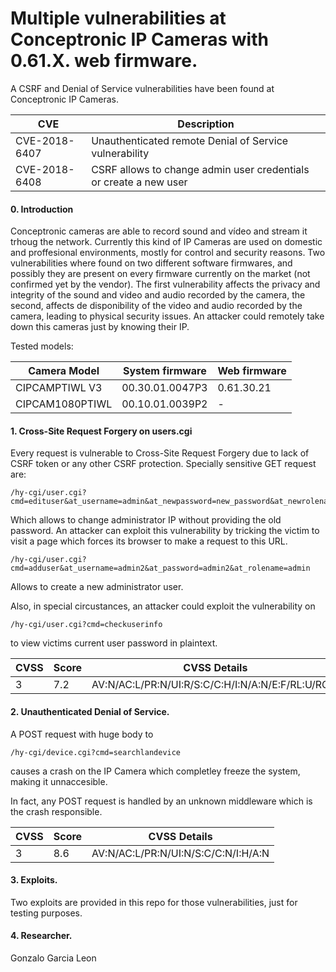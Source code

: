 # Multiple vulnerabilities at Conceptronic IP Cameras with 0.61.X. web firmware.
A CSRF and Denial of Service vulnerabilities have been found at Conceptronic IP Cameras.

| CVE |Description|
| -------------|-------------|
|CVE-2018-6407|Unauthenticated remote Denial of Service vulnerability|
|CVE-2018-6408|CSRF allows to change admin user credentials or create a new user|

#### 0. Introduction

Conceptronic cameras are able to record sound and vídeo and stream it trhoug the network. Currently this kind of IP Cameras are used on domestic and proffesional environments, mostly for control and security reasons. Two vulnerabilities where found on two different software firmwares, and possibly they are present on every firmware currently on the market (not confirmed yet by the vendor). The first vulnerability affects the privacy and integrity of the sound and video and audio recorded by the camera, the second, affects de disponibility of the video and audio recorded by the camera, leading to physical security issues. An attacker could remotely take down this cameras just by knowing their IP.

Tested models:

| Camera Model| System firmware|Web firmware|
| -------------|-------------| -------------|
| CIPCAMPTIWL V3|00.30.01.0047P3|0.61.30.21|
|CIPCAM1080PTIWL|00.10.01.0039P2|-|


#### 1. Cross-Site Request Forgery on users.cgi
Every request is vulnerable to Cross-Site Request Forgery due to lack of CSRF token or any other CSRF protection. Specially sensitive GET request are:
``` 
/hy-cgi/user.cgi?cmd=edituser&at_username=admin&at_newpassword=new_password&at_newrolename=admin&at_userid=10001
``` 
Which allows to change administrator IP without providing the old password. An attacker can exploit this vulnerability by tricking the victim to visit a page which forces its browser to make a request to this URL.

```
/hy-cgi/user.cgi?cmd=adduser&at_username=admin2&at_password=admin2&at_rolename=admin
```

Allows to create a new administrator user.

Also, in special circustances, an attacker could exploit the vulnerability on 
```
/hy-cgi/user.cgi?cmd=checkuserinfo
```
to view victims current user password in plaintext.

| CVSS | Score | CVSS Details |
| -------------|-------------| -------------|
| 3|7.2|AV:N/AC:L/PR:N/UI:R/S:C/C:H/I:N/A:N/E:F/RL:U/RC:C|



#### 2. Unauthenticated Denial of Service.
A POST request with huge body to
```
/hy-cgi/device.cgi?cmd=searchlandevice
```
causes a crash on the IP Camera which completley freeze the system, making it unnaccesible.

In fact, any POST request is handled by an unknown middleware which is the crash responsible.


| CVSS | Score | CVSS Details |
| -------------|-------------| -------------|
| 3|8.6|AV:N/AC:L/PR:N/UI:N/S:C/C:N/I:H/A:N|

#### 3. Exploits.
Two exploits are provided in this repo for those vulnerabilities, just for testing purposes.

#### 4. Researcher.
Gonzalo Garcia Leon
